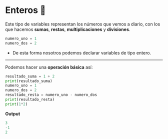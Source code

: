 # Enteros 🔢

Este tipo de variables representan los números que vemos a diario, con los que hacemos **sumas**, **restas**, **multiplicaciones** y **divisiones**.


```python
numero_uno = 1
numero_dos = 2
```

* De esta forma nosotros podemos declarar variables de tipo entero.

---
Podemos hacer una **operación básica** así:
```python
resultado_suma = 1 + 2
print(resultado_suma)
numero_uno = 1
numero_dos = 2
resultado_resta = numero_uno - numero_dos
print(resultado_resta)
print(1*2)
```
**Output**
```python
3
-1
2
```